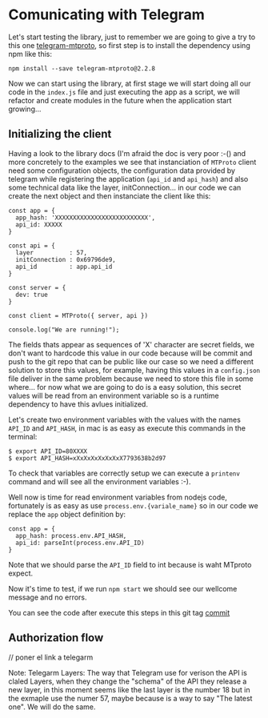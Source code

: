 
# Comunicating with Telegram

Let's start testing the library, just to remember we are going to give a try to this one [telegram-mtproto](https://www.npmjs.com/package/telegram-mtproto), so first step is to install the dependency using npm like this:

```
npm install --save telegram-mtproto@2.2.8
```

Now we can start using the library, at first stage we will start doing all our code in the `index.js` file and just executing the app as a script, we will refactor and create modules in the future when the application start growing...

## Initializing the client

Having a look to the library docs (I'm afraid the doc is very poor :-() and more concretely to the examples we see that instanciation of `MTProto` client need some configuration objects, the configuration data provided by telegram while registering the application (`api_id` and `api_hash`) and also some technical data like the layer, initConnection... in our code we can create the next object and then instanciate the client like this:

```{js}
const app = {
  app_hash: 'XXXXXXXXXXXXXXXXXXXXXXXXXX',
  api_id: XXXXX
}

const api = {
  layer          : 57,
  initConnection : 0x69796de9,
  api_id         : app.api_id
}

const server = {
  dev: true 
}

const client = MTProto({ server, api })

console.log("We are running!");
```

The fields thats appear as sequences of 'X' character are secret fields, we don't want to hardcode this value in our code because will be commit and push to the git repo that can be public like our case so we need a different solution to store this values, for example, having this values in a `config.json` file deliver in the same problem because we need to store this file in some where... for now what we are going to do is a easy solution, this secret values will be read from an environment variable so is a runtime dependency to have this avlues initialized.

Let's create two environment variables with the values with the names `API_ID` and `API_HASH`, in mac is as easy as execute this commands in the terminal:

```
$ export API_ID=80XXXX
$ export API_HASH=xXxXxXxXxXxXxX7793638b2d97
```

To check that variables are correctly setup we can execute a `printenv` command and will see all the environment variables :-).

Well now is time for read environment variables from nodejs code, fortunately is as easy as use `process.env.{variale_name}` so in our code we replace the `app` object definition by:

```
const app = {
  app_hash: process.env.API_HASH,
  api_id: parseInt(process.env.API_ID)
}
```

Note that we should parse the `API_ID` field to int because is waht MTproto expect.

Now it's time to test, if we run `npm start` we should see our wellcome message and no errors.

You can see the code after execute this steps in this git tag [commit](https://github.com/joolfe/telegram-broker/tree/v0.2/src)

## Authorization flow

// poner el link a telegarm


Note:
Telegarm Layers: The way that Telegram use for verison the API is claled Layers, when they change the "schema" of the API they release a new layer, in this moment seems like the last layer is the number 18 but in the exmaple use the numer 57, maybe because is a way to say "The latest one". We will do the same.





